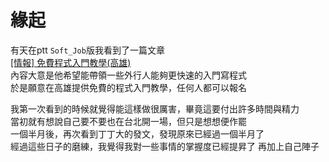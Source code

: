 # 緣起

有天在ptt `Soft_Job`版我看到了一篇文章  
[[情報] 免費程式入門教學(高雄)](https://www.ptt.cc/bbs/Soft_Job/M.1445658439.A.7DE.html)  
內容大意是他希望能帶領一些外行人能夠更快速的入門寫程式  
於是願意在高雄提供免費的程式入門教學，任何人都可以報名

我第一次看到的時候就覺得能這樣做很厲害，畢竟這要付出許多時間與精力  
當初就有想說自己要不要也在台北開一場，但只是想想便作罷  
一個半月後，再次看到丁丁大的發文，發現原來已經過一個半月了  
經過這些日子的磨練，我覺得我對一些事情的掌握度已經提昇了
再加上自己陣子